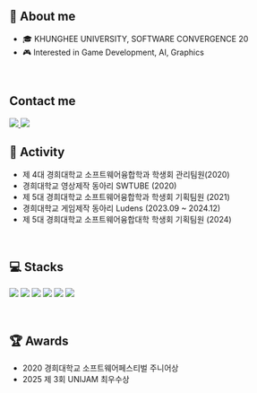 ## 👋 About me 
- 🎓 KHUNGHEE UNIVERSITY, SOFTWARE CONVERGENCE 20
- 🎮 Interested in Game Development, AI, Graphics

<br/>

## Contact me
<a href="https://www.notion.so/be3ec466c09a4432a12fa1c5c7b0e11b" target="_blank">
<img src="https://img.shields.io/badge/Notion-000000?style=for-the-badge&logo=notion&logoColor=white"/>
</a>

<a href="mailto:wpdudghd@gmail.com" target="_blank">
<img src="https://img.shields.io/badge/Gmail-D14836?style=for-the-badge&logo=gmail&logoColor=white"/>
</a>


<br/>

## 📝 Activity
- 제 4대 경희대학교 소프트웨어융합학과 학생회 관리팀원(2020)
- 경희대학교 영상제작 동아리 SWTUBE (2020)
- 제 5대 경희대학교 소프트웨어융합학과 학생회 기획팀원 (2021)
- 경희대학교 게임제작 동아리 Ludens (2023.09 ~ 2024.12)
- 제 5대 경희대학교 소프트웨어융합대학 학생회 기획팀원 (2024)

<br/>

## 💻 Stacks
![](https://img.shields.io/badge/Python-3776AB?style=for-the-badge&logo=python&logoColor=white)
![](https://img.shields.io/badge/C%23-239120?style=for-the-badge&logo=c-sharp&logoColor=white)
![](https://img.shields.io/badge/C%2B%2B-00599C?style=for-the-badge&logo=c%2B%2B&logoColor=white)
![](https://img.shields.io/badge/Unity-100000?style=for-the-badge&logo=unity&logoColor=white)
![](https://img.shields.io/badge/unrealengine-%23313131.svg?style=for-the-badge&logo=unrealengine&logoColor=white)
![](https://img.shields.io/badge/Figma-F24E1E?style=for-the-badge&logo=figma&logoColor=white)

<br/>

## 🏆 Awards
- 2020 경희대학교 소프트웨어페스티벌 주니어상
- 2025 제 3회 UNIJAM 최우수상



